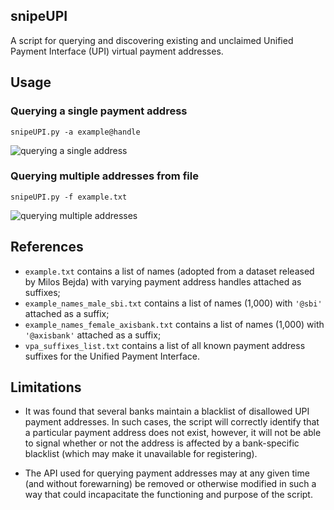 ## snipeUPI

A script for querying and discovering existing and unclaimed Unified Payment Interface (UPI) virtual payment addresses. 

## Usage

### Querying a single payment address
    snipeUPI.py -a example@handle

![querying a single address](https://i.imgur.com/rqCTACx.png)

### Querying multiple addresses from file

    snipeUPI.py -f example.txt

![querying multiple addresses](https://i.imgur.com/frkfLRC.gif)
## References

 - `example.txt` contains a list of names (adopted from a dataset
   released by Milos Bejda) with varying payment address handles
   attached as suffixes;
 - `example_names_male_sbi.txt` contains a list of names (1,000) with
   `'@sbi'` attached as a suffix;
 - `example_names_female_axisbank.txt` contains a list of names (1,000)
   with `'@axisbank'` attached as a suffix;
 - `vpa_suffixes_list.txt` contains a list of all known payment address
   suffixes for the Unified Payment Interface.

## Limitations

 - It was found that several banks maintain a blacklist of disallowed UPI payment addresses. In such cases, the script will correctly identify that a particular payment address does not exist, however, it will not be able to signal whether or not the address is affected by a bank-specific blacklist (which may make it unavailable for registering).

 - The API used for querying payment addresses may at any given time (and without forewarning) be removed or otherwise modified in such a way that could incapacitate the functioning and purpose of the script.
